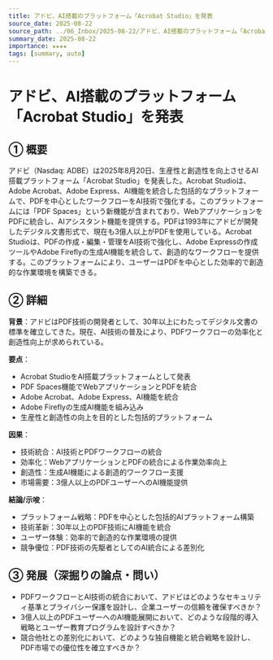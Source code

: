 ```yaml
---
title: アドビ、AI搭載のプラットフォーム「Acrobat Studio」を発表
source_date: 2025-08-22
source_path: ../06_Inbox/2025-08-22/アドビ、AI搭載のプラットフォーム「Acrobat Studio」を発表.md
summary_date: 2025-08-22
importance: ★★★★
tags: [summary, auto]
---
```


# アドビ、AI搭載のプラットフォーム「Acrobat Studio」を発表

## ① 概要

アドビ（Nasdaq: ADBE）は2025年8月20日、生産性と創造性を向上させるAI搭載プラットフォーム「Acrobat Studio」を発表した。Acrobat Studioは、Adobe Acrobat、Adobe Express、AI機能を統合した包括的なプラットフォームで、PDFを中心としたワークフローをAI技術で強化する。このプラットフォームには「PDF Spaces」という新機能が含まれており、WebアプリケーションをPDFに統合し、AIアシスタント機能を提供する。PDFは1993年にアドビが開発したデジタル文書形式で、現在も3億人以上がPDFを使用している。Acrobat Studioは、PDFの作成・編集・管理をAI技術で強化し、Adobe Expressの作成ツールやAdobe Fireflyの生成AI機能を統合して、創造的なワークフローを提供する。このプラットフォームにより、ユーザーはPDFを中心とした効率的で創造的な作業環境を構築できる。

## ② 詳細

**背景**：アドビはPDF技術の開発者として、30年以上にわたってデジタル文書の標準を確立してきた。現在、AI技術の普及により、PDFワークフローの効率化と創造性向上が求められている。

**要点**：
- Acrobat StudioをAI搭載プラットフォームとして発表
- PDF Spaces機能でWebアプリケーションとPDFを統合
- Adobe Acrobat、Adobe Express、AI機能を統合
- Adobe Fireflyの生成AI機能を組み込み
- 生産性と創造性の向上を目的とした包括的プラットフォーム

**因果**：
- 技術統合：AI技術とPDFワークフローの統合
- 効率化：WebアプリケーションとPDFの統合による作業効率向上
- 創造性：生成AI機能による創造的ワークフロー支援
- 市場需要：3億人以上のPDFユーザーへのAI機能提供

**結論/示唆**：
- プラットフォーム戦略：PDFを中心とした包括的AIプラットフォーム構築
- 技術革新：30年以上のPDF技術にAI機能を統合
- ユーザー体験：効率的で創造的な作業環境の提供
- 競争優位：PDF技術の先駆者としてのAI統合による差別化

## ③ 発展（深掘りの論点・問い）

- PDFワークフローとAI技術の統合において、アドビはどのようなセキュリティ基準とプライバシー保護を設計し、企業ユーザーの信頼を確保すべきか？
- 3億人以上のPDFユーザーへのAI機能展開において、どのような段階的導入戦略とユーザー教育プログラムを設計すべきか？
- 競合他社との差別化において、どのような独自機能と統合戦略を設計し、PDF市場での優位性を確立すべきか？
